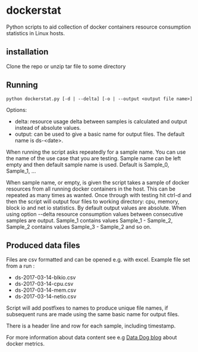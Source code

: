 # dockerstat
Python scripts to aid collection of docker containers resource consumption statistics in Linux hosts.
## installation
Clone the repo or unzip tar file to some directory
## Running
```
python dockerstat.py [-d | --delta] [-o | --output <output file name>]
```
Options:
 * delta: resource usage delta between samples is calculated and output instead of absolute values.
 * output: can be used to give a basic name for output files. The default name is ds-&lt;date&gt;.

When running the script asks repeatedly for a sample name. You can use the name of the use case that you are testing.
Sample name can be left empty and then default sample name is used.
Default is Sample_0, Sample_1, ...

When sample name, or empty, is given the script takes a sample of docker resources from all running docker containers in the host.
This can be repeated as many times as wanted.
Once through with testing hit ctrl-d and then the script will output four files to working directory: cpu, memory, block io and net io statistics.
By default output values are absolute. When using option --delta resource consumption values between consecutive samples are output.
Sample_1 contains values Sample_1 - Sample_2, Sample_2 contains values Sample_3 - Sample_2 and so on.   
## Produced data files
Files are csv formatted and can be opened e.g. with excel.
Example file set from a run :
 * ds-2017-03-14-blkio.csv  
 * ds-2017-03-14-cpu.csv  
 * ds-2017-03-14-mem.csv  
 * ds-2017-03-14-netio.csv

Script will add postfixes to names to produce unique file names,
if subsequent runs are made using the same basic name for output files.

There is a header line and row for each sample, including timestamp.

For more information about data content see e.g [Data Dog blog](https://www.datadoghq.com/blog/how-to-collect-docker-metrics/) about docker metrics.
